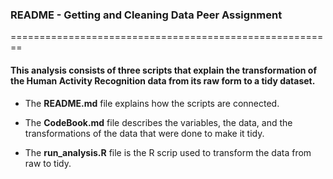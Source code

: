 

### README - Getting and Cleaning Data Peer Assignment
========================================================

#### This analysis consists of three scripts that explain the transformation of the Human Activity Recognition data from its raw form to a tidy dataset. 


* The **README.md** file explains how the scripts are connected.

* The **CodeBook.md** file describes the variables, the data, and the transformations of the data that were done to make it tidy.

* The **run_analysis.R** file is the R scrip used to transform the data from raw to tidy.
